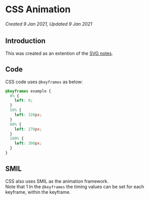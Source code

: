 # CSS Animation

###### Created 9 Jan 2021, Updated 9 Jan 2021

## Introduction

This was created as an extention of the [SVG notes](/svg).

## Code

CSS code uses `@keyframes` as below:

```css
@keyframes example {
  0% {
    left: 0;
  }
  50% {
    left: 320px;
  }
  80% {
    left: 270px;
  }
  100% {
    left: 300px;
  }
}
```

## SMIL

CSS also uses SMIL as the animation framework.  
Note that 1
In the `@keyframes` the timing values can be set for each keyframe, within the keyframe.
